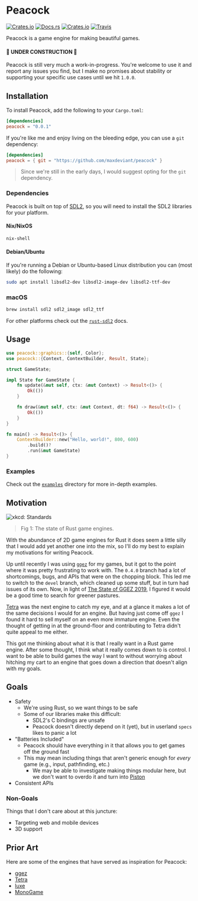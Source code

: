 # Peacock

[![Crates.io](https://img.shields.io/crates/v/peacock.svg)](https://crates.io/crates/peacock)
[![Docs.rs](https://docs.rs/peacock/badge.svg)](https://docs.rs/peacock/)
[![Crates.io](https://img.shields.io/crates/l/peacock.svg)](https://github.com/maxdeviant/peacock/blob/master/LICENSE)
[![Travis](https://img.shields.io/travis/maxdeviant/peacock/master.svg?style=flat)](https://travis-ci.org/maxdeviant/peacock)

Peacock is a game engine for making beautiful games.

#### 🚧 UNDER CONSTRUCTION 🚧

Peacock is still very much a work-in-progress. You're welcome to use it and report any issues you find, but I make no promises about stability or supporting your specific use cases until we hit `1.0.0`.

## Installation

To install Peacock, add the following to your `Cargo.toml`:

```toml
[dependencies]
peacock = "0.0.1"
```

If you're like me and enjoy living on the bleeding edge, you can use a `git` dependency:

```toml
[dependencies]
peacock = { git = "https://github.com/maxdeviant/peacock" }
```

> Since we're still in the early days, I would suggest opting for the `git` dependency.

### Dependencies

Peacock is built on top of [SDL2](https://www.libsdl.org/download-2.0.php), so you will need to install the SDL2 libraries for your platform.

#### Nix/NixOS

```sh
nix-shell
```

#### Debian/Ubuntu

If you're running a Debian or Ubuntu-based Linux distribution you can (most likely) do the following:

```sh
sudo apt install libsdl2-dev libsdl2-image-dev libsdl2-ttf-dev
```

### macOS

```sh
brew install sdl2 sdl2_image sdl2_ttf
```

For other platforms check out the [`rust-sdl2`](https://github.com/Rust-SDL2/rust-sdl2) docs.

## Usage

```rust
use peacock::graphics::{self, Color};
use peacock::{Context, ContextBuilder, Result, State};

struct GameState;

impl State for GameState {
    fn update(&mut self, ctx: &mut Context) -> Result<()> {
        Ok(())
    }

    fn draw(&mut self, ctx: &mut Context, dt: f64) -> Result<()> {
        Ok(())
    }
}

fn main() -> Result<()> {
    ContextBuilder::new("Hello, world!", 800, 600)
        .build()?
        .run(&mut GameState)
}
```

### Examples

Check out the [`examples`](./examples) directory for more in-depth examples.

## Motivation

![xkcd: Standards](https://imgs.xkcd.com/comics/standards.png)

> Fig 1: The state of Rust game engines.

With the abundance of 2D game engines for Rust it does seem a little silly that I would add yet another one into the mix, so I'll do my best to explain my motivations for writing Peacock.

Up until recently I was using [`ggez`](http://ggez.rs) for my games, but it got to the point where it was pretty frustrating to work with. The `0.4.0` branch had a lot of shortcomings, bugs, and APIs that were on the chopping block. This led me to switch to the `devel` branch, which cleaned up some stuff, but in turn had issues of its own. Now, in light of [The State of GGEZ 2019](https://wiki.alopex.li/TheStateOfGGEZ2019), I figured it would be a good time to search for greener pastures.

[Tetra](https://tetra.seventeencups.net/) was the next engine to catch my eye, and at a glance it makes a lot of the same decisions I would for an engine. But having just come off `ggez` I found it hard to sell myself on an even more immature engine. Even the thought of getting in at the ground-floor and contributing to Tetra didn't quite appeal to me either.

This got me thinking about what it is that I really want in a Rust game engine. After some thought, I think what it really comes down to is control. I want to be able to build games the way I want to without worrying about hitching my cart to an engine that goes down a direction that doesn't align with my goals.

## Goals

- Safety
  - We're using Rust, so we want things to be safe
  - Some of our libraries make this difficult:
    - SDL2's C bindings are unsafe
    - Peacock doesn't directly depend on it (yet), but in userland `specs` likes to panic a lot
- "Batteries Included"
  - Peacock should have everything in it that allows you to get games off the ground fast
  - This may mean including things that aren't generic enough for _every_ game (e.g., input, pathfinding, etc.)
    - We may be able to investigate making things modular here, but we don't want to overdo it and turn into [Piston](https://www.piston.rs/)
- Consistent APIs

### Non-Goals

Things that I don't care about at this juncture:

- Targeting web and mobile devices
- 3D support

## Prior Art

Here are some of the engines that have served as inspiration for Peacock:

- [ggez](http://ggez.rs)
- [Tetra](https://tetra.seventeencups.net/)
- [luxe](https://luxeengine.com/)
- [MonoGame](http://www.monogame.net/)
